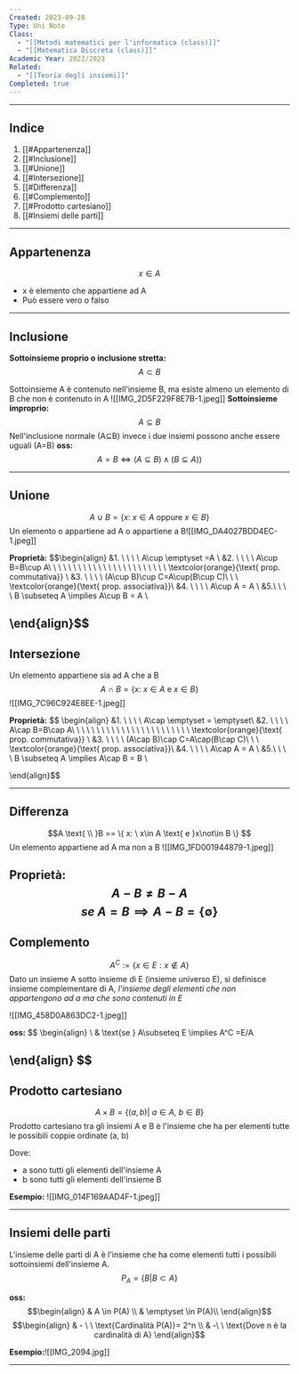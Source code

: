 ```yaml
---
Created: 2023-09-28
Type: Uni Note
Class:
  - "[[Metodi matematici per l'informatica (class)]]"
  - "[[Matematica Discreta (class)]]"
Academic Year: 2022/2023
Related:
  - "[[Teoria degli insiemi]]"
Completed: true
---
```

---
## Indice
1. [[#Appartenenza]]
2. [[#Inclusione]]
3. [[#Unione]]
4. [[#Intersezione]]
5. [[#Differenza]]
6. [[#Complemento]]
7. [[#Prodotto cartesiano]]
8. [[#Insiemi delle parti]]

---
## Appartenenza
$$x \in A$$
- x è elemento che appartiene ad A
- Può essere vero o falso 

---
## Inclusione
**Sottoinsieme proprio o inclusione stretta:** 
$$A \subset B$$

Sottoinsieme A è contenuto nell'insieme B, ma esiste almeno un elemento di B che non è contenuto in A
![[IMG_2D5F229F8E7B-1.jpeg]]
**Sottoinsieme improprio:**
$$ A \subseteq B$$
Nell'inclusione normale (A⊆B) invece i due insiemi possono anche essere uguali (A=B)
**oss:** $$A=B \iff (A\subseteq B) \land(B\subseteq A))$$

---
## Unione
$$A \ \cup \ B = \{ x: \ x\in A \text{ oppure }x\in B \}$$
Un elemento o appartiene ad A o appartiene a B![[IMG_DA4027BDD4EC-1.jpeg]]

**Proprietà:**
$$\begin{align}
&1. \ \ \ \ A\cup \emptyset =A \\
&2. \ \ \ \ A\cup B=B\cup A\ \ \ \ \ \ \ \ \ \ \ \ \ \ \ \ \ \ \ \ \ \ \ \ \textcolor{orange}{\text{ prop. commutativa}} \\
&3. \ \ \ \ (A\cup B)\cup C=A\cup(B\cup C)\ \ \ \textcolor{orange}{\text{ prop. associativa}}\\
&4. \ \ \ \ A\cup A = A \\
&5.\ \ \ \ B \subseteq A \implies A\cup B = A \\

\end{align}$$
---
## Intersezione
Un elemento appartiene sia ad A che a B
$$A \ \cap \ B = \{ x: \ x\in A \text{ e }x\in B \}$$
![[IMG_7C96C924E8EE-1.jpeg]]

**Proprietà:**
$$ \begin{align}
&1. \ \ \ \ A\cap \emptyset = \emptyset\\
&2. \ \ \ \ A\cap B=B\cap A\ \ \ \ \ \ \ \ \ \ \ \ \ \ \ \ \ \ \ \ \ \ \ \ \textcolor{orange}{\text{ prop. commutativa}} \\
&3. \ \ \ \ (A\cap B)\cap C=A\cap(B\cap C)\ \ \ \textcolor{orange}{\text{ prop. associativa}}\\
&4. \ \ \ \ A\cap A = A \\
&5.\ \ \ \ B \subseteq A \implies A\cap B = B \\

\end{align}$$

---
## Differenza

$$A \text{ \\ }B == \{ x: \ x\in A \text{ e }x\not\in B \}  $$
Un elemento appartiene ad A ma non a B
![[IMG_1FD001944879-1.jpeg]]

**Proprietà:**
$$A-B \not= B-A$$
$$se\ A = B \implies A-B=\{ \emptyset \}$$
---
## Complemento
$$A^C := \{ x \in E: x\not\in A \}$$
Dato un insieme A sotto insieme di E (insieme universo E), si definisce insieme complementare di A,  *l'insieme degli elementi che non appartengono ad a ma che sono contenuti in E*

![[IMG_458D0A863DC2-1.jpeg]]

**oss:**
$$
\begin{align} \\
& \text{se } A\subseteq E \implies A^C =E/A

\end{align}
$$
---
## Prodotto cartesiano 
$$ A\times B=\{(a,b)|\ a\in A,\ b \in B \} $$
Prodotto cartesiano tra gli insiemi A e B è l'insieme che ha per elementi tutte le possibili coppie ordinate (a, b) 

Dove:
- a sono tutti gli elementi dell'insieme A 
- b sono tutti gli elementi dell'insieme B

**Esempio:**
![[IMG_014F169AAD4F-1.jpeg]]

---
## Insiemi delle parti
L'insieme delle parti di A è l'insieme che ha come elementi tutti i possibili sottoinsiemi dell'insieme A.
$$ P_{A} = \{B|B \subset A\} $$


**oss:**$$\begin{align}
& A \in P(A) \\
& \emptyset \in  P(A)\\
\end{align}$$
$$\begin{align}
& - \ \ \text{Cardinalità P(A)}= 2^n \\ 
& -\ \ \text{Dove n è la cardinalità di A}
\end{align}$$

**Esempio:**![[IMG_2094.jpg]]

---